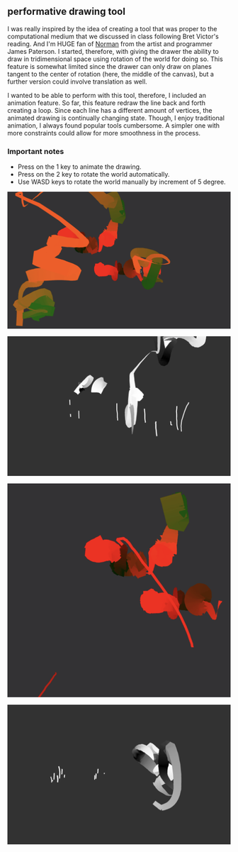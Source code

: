 ## performative drawing tool

I was really inspired by the idea of creating a tool that was proper to the computational medium that we discussed in class following Bret Victor's reading. And I'm HUGE fan of [Norman](https://normanvr.com/) from the artist and programmer James Paterson. I started, therefore, with giving the drawer the ability to draw in tridimensional space using rotation of the world for doing so. This feature is somewhat limited since the drawer can only draw on planes tangent to the center of rotation (here, the middle of the canvas), but a further version could involve translation as well.

I wanted to be able to perform with this tool, therefore, I included an animation feature. So far, this feature redraw the line back and forth creating a loop. Since each line has a different amount of vertices, the animated drawing is continually changing state. Though, I enjoy traditional animation, I always found popular tools cumbersome. A simpler one with more constraints could allow for more smoothness in the process.

### Important notes
- Press on the 1 key to animate the drawing.
- Press on the 2 key to rotate the world automatically.
- Use WASD keys to rotate the world manually by increment of 5 degree.




![draw0](https://github.com/CSVAD/sam/blob/master/projects/week5/draw0.png)

![draw1](https://github.com/CSVAD/sam/blob/master/projects/week5/draw1.png)

![draw2](https://github.com/CSVAD/sam/blob/master/projects/week5/draw2.png)

![draw3](https://github.com/CSVAD/sam/blob/master/projects/week5/draw3.png)
